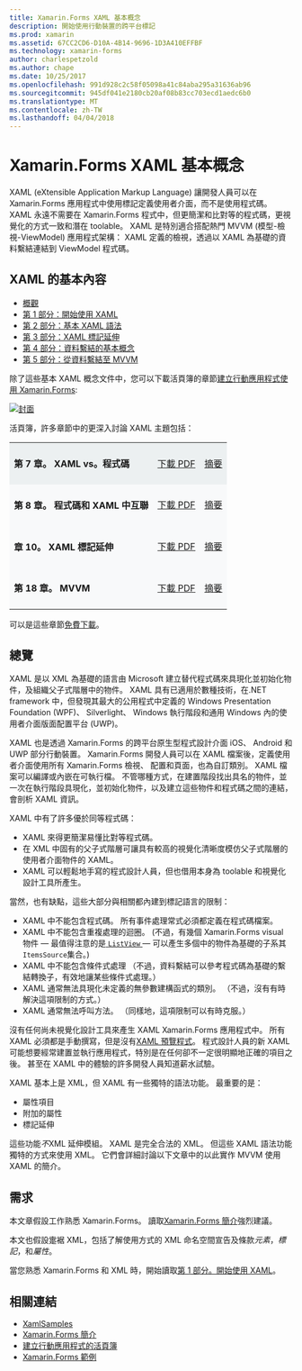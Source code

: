 ```yaml
---
title: Xamarin.Forms XAML 基本概念
description: 開始使用行動裝置的跨平台標記
ms.prod: xamarin
ms.assetid: 67CC2CD6-D10A-4B14-9696-1D3A410EFFBF
ms.technology: xamarin-forms
author: charlespetzold
ms.author: chape
ms.date: 10/25/2017
ms.openlocfilehash: 991d928c2c58f05098a41c84aba295a31636ab96
ms.sourcegitcommit: 945df041e2180cb20af08b83cc703ecd1aedc6b0
ms.translationtype: MT
ms.contentlocale: zh-TW
ms.lasthandoff: 04/04/2018
---
```

# <a name="xamarinforms-xaml-basics"></a>Xamarin.Forms XAML 基本概念

XAML (eXtensible Application Markup Language) 讓開發人員可以在 Xamarin.Forms 應用程式中使用標記定義使用者介面，而不是使用程式碼。 XAML 永遠不需要在 Xamarin.Forms 程式中，但更簡潔和比對等的程式碼，更視覺化的方式一致和潛在 toolable。 XAML 是特別適合搭配熱門 MVVM (模型-檢視-ViewModel) 應用程式架構： XAML 定義的檢視，透過以 XAML 為基礎的資料繫結連結到 ViewModel 程式碼。

## <a name="xaml-basics-contents"></a>XAML 的基本內容

* [概觀](#Overview)
* [第 1 部分：開始使用 XAML](~/xamarin-forms/xaml/xaml-basics/get-started-with-xaml.md)
* [第 2 部分：基本 XAML 語法](~/xamarin-forms/xaml/xaml-basics/essential-xaml-syntax.md)
* [第 3 部分：XAML 標記延伸](~/xamarin-forms/xaml/xaml-basics/xaml-markup-extensions.md)
* [第 4 部分：資料繫結的基本概念](~/xamarin-forms/xaml/xaml-basics/data-binding-basics.md)
* [第 5 部分：從資料繫結至 MVVM](~/xamarin-forms/xaml/xaml-basics/data-bindings-to-mvvm.md)

除了這些基本 XAML 概念文件中，您可以下載活頁簿的章節[建立行動應用程式使用 Xamarin.Forms](~/xamarin-forms/creating-mobile-apps-xamarin-forms/index.md):

[![](images/cover-sml.png "封面")](~/xamarin-forms/creating-mobile-apps-xamarin-forms/index.md)

活頁簿，許多章節中的更深入討論 XAML 主題包括：

<table style="border:0px; box-shadow:0 0px 0px" cellpadding="0" cellspacing="2" border="0" width="85%">
<tr style="background:#ecf0f1">
  <td style="border:0px;">
    <h4>第 7 章。 XAML vs。程式碼</h4>
  </td>
  <td style="border:0px;" align="right"><a href="https://download.xamarin.com/developer/xamarin-forms-book/XamarinFormsBook-Ch07-Apr2016.pdf">下載 PDF</a> </td>
  <td style="border:0px;" align="right"><a href="~/xamarin-forms/creating-mobile-apps-xamarin-forms/summaries/chapter07.md">摘要</a></td>
</tr>
<tr style="background:#f8f9fa">
  <td style="border:0px;">
    <h4>第 8 章。 程式碼和 XAML 中互聯</h4>
  </td>
  <td style="border:0px;" align="right"><a href="https://download.xamarin.com/developer/xamarin-forms-book/XamarinFormsBook-Ch08-Apr2016.pdf">下載 PDF</a> </td>
  <td style="border:0px;" align="right"><a href="~/xamarin-forms/creating-mobile-apps-xamarin-forms/summaries/chapter08.md">摘要</a></td>
</tr>
<tr style="background:#f8f9fa">
  <td style="border:0px;">
    <h4>章 10。 XAML 標記延伸</h4>
  </td>
  <td style="border:0px;" align="right"><a href="https://download.xamarin.com/developer/xamarin-forms-book/XamarinFormsBook-Ch10-Apr2016.pdf">下載 PDF</a> </td>
  <td style="border:0px;" align="right"><a href="~/xamarin-forms/creating-mobile-apps-xamarin-forms/summaries/chapter10.md">摘要</a></td>
</tr>
<tr style="background:#f8f9fa">
  <td style="border:0px;">
    <h4>第 18 章。 MVVM</h4>
  </td>
  <td style="border:0px;" align="right"><a href="https://download.xamarin.com/developer/xamarin-forms-book/XamarinFormsBook-Ch18-Apr2016.pdf">下載 PDF</a> </td>
  <td style="border:0px;" align="right"><a href="~/xamarin-forms/creating-mobile-apps-xamarin-forms/summaries/chapter18.md">摘要</a></td></tr>
</table>

可以是這些章節[免費下載](~/xamarin-forms/creating-mobile-apps-xamarin-forms/index.md)。

<a name="Overview" />

## <a name="overview"></a>總覽

XAML 是以 XML 為基礎的語言由 Microsoft 建立替代程式碼來具現化並初始化物件，及組織父子式階層中的物件。 XAML 具有已適用於數種技術，在.NET framework 中，但發現其最大的公用程式中定義的 Windows Presentation Foundation (WPF)、 Silverlight、 Windows 執行階段和通用 Windows 內的使用者介面版面配置平台 (UWP)。

XAML 也是透過 Xamarin.Forms 的跨平台原生型程式設計介面 iOS、 Android 和 UWP 部分行動裝置。 Xamarin.Forms 開發人員可以在 XAML 檔案後，定義使用者介面使用所有 Xamarin.Forms 檢視、 配置和頁面，也為自訂類別。 XAML 檔案可以編譯或內嵌在可執行檔。 不管哪種方式，在建置階段找出具名的物件，並一次在執行階段具現化，並初始化物件，以及建立這些物件和程式碼之間的連結，會剖析 XAML 資訊。

XAML 中有了許多優於同等程式碼：

-  XAML 來得更簡潔易懂比對等程式碼。
-  在 XML 中固有的父子式階層可讓具有較高的視覺化清晰度模仿父子式階層的使用者介面物件的 XAML。
-  XAML 可以輕鬆地手寫的程式設計人員，但也借用本身為 toolable 和視覺化設計工具所產生。

當然，也有缺點，這些大部分與相關都內建到標記語言的限制：

-  XAML 中不能包含程式碼。 所有事件處理常式必須都定義在程式碼檔案。
-  XAML 中不能包含重複處理的迴圈。 (不過，有幾個 Xamarin.Forms visual 物件 — 最值得注意的是[ `ListView` ](https://developer.xamarin.com/api/type/Xamarin.Forms.ListView/) — 可以產生多個中的物件為基礎的子系其`ItemsSource`集合。)
-  XAML 中不能包含條件式處理 （不過，資料繫結可以參考程式碼為基礎的繫結轉換子，有效地讓某些條件式處理。）
-  XAML 通常無法具現化未定義的無參數建構函式的類別。 （不過，沒有有時解決這項限制的方式。）
-  XAML 通常無法呼叫方法。 （同樣地，這項限制可以有時克服。）

沒有任何尚未視覺化設計工具來產生 XAML Xamarin.Forms 應用程式中。 所有 XAML 必須都是手動撰寫，但是沒有[XAML 預覽程式](~/xamarin-forms/xaml/xaml-previewer.md)。 程式設計人員的新 XAML 可能想要經常建置並執行應用程式，特別是在任何卻不一定很明顯地正確的項目之後。 甚至在 XAML 中的體驗的許多開發人員知道薪水試驗。

XAML 基本上是 XML，但 XAML 有一些獨特的語法功能。 最重要的是：

- 屬性項目
- 附加的屬性
- 標記延伸

這些功能*不*XML 延伸模組。 XAML 是完全合法的 XML。 但這些 XAML 語法功能獨特的方式來使用 XML。 它們會詳細討論以下文章中的以此實作 MVVM 使用 XAML 的簡介。

## <a name="requirements"></a>需求

本文章假設工作熟悉 Xamarin.Forms。 讀取[Xamarin.Forms 簡介](~/xamarin-forms/get-started/introduction-to-xamarin-forms.md)強烈建議。

本文也假設疐裾 XML，包括了解使用方式的 XML 命名空間宣告及條款*元素*，*標記*，和*屬性*。

當您熟悉 Xamarin.Forms 和 XML 時，開始讀取[第 1 部分。開始使用 XAML](~/xamarin-forms/xaml/xaml-basics/get-started-with-xaml.md)。



## <a name="related-links"></a>相關連結

- [XamlSamples](https://developer.xamarin.com/samples/xamarin-forms/XamlSamples/)
- [Xamarin.Forms 簡介](~/xamarin-forms/get-started/introduction-to-xamarin-forms.md)
- [建立行動應用程式的活頁簿](~/xamarin-forms/creating-mobile-apps-xamarin-forms/index.md)
- [Xamarin.Forms 範例](https://developer.xamarin.com/samples/xamarin-forms/all/)
